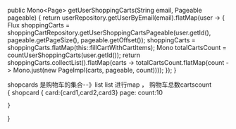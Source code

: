  public Mono<Page<ShoppingCart>> getUserShoppingCarts(String email, Pageable pageable) {
        return userRepository.getUserByEmail(email).flatMap(user -> {
            Flux<ShoppingCart> shoppingCarts = shoppingCartRepository.getUserShoppingCartsPageable(user.getId(), pageable.getPageSize(), pageable.getOffset());
            shoppingCarts = shoppingCarts.flatMap(this::fillCartWithCartItems);
            Mono<Long> totalCartsCount = countUserShoppingCarts(user.getId());
            return shoppingCarts.collectList().flatMap(carts ->
                    totalCartsCount.flatMap(count -> Mono.just(new PageImpl<ShoppingCart>(carts, pageable, count))));
        });
    }



shopcards 是购物车的集合--》list
  list 进行map ， 购物车总数cartscount  
  {
  shopcard {
      card:{card1,card2,card3}
      page:
      count:10
  
    }
  }
  
